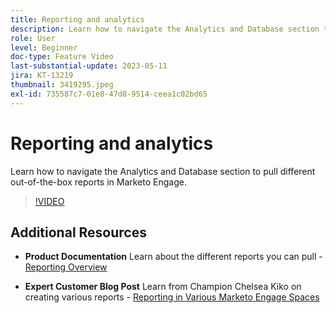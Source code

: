 ```yaml
---
title: Reporting and analytics
description: Learn how to navigate the Analytics and Database section to pull different out-of-the-box reports in Marketo Engage.
role: User
level: Beginner
doc-type: Feature Video
last-substantial-update: 2023-05-11
jira: KT-13219
thumbnail: 3419295.jpeg
exl-id: 735587c7-01e8-47d8-9514-ceea1c02bd65
---
```

# Reporting and analytics

Learn how to navigate the Analytics and Database section to pull different out-of-the-box reports in Marketo Engage.

>[!VIDEO](https://video.tv.adobe.com/v/3419295/?learn=on)

## Additional Resources

*   **Product Documentation**
    Learn about the different reports you can pull - [Reporting Overview](https://experienceleague.adobe.com/docs/marketo/using/product-docs/reporting/reporting-overview.html?lang=en&sdid=M7K4SLTS&mv=email&mv2=instreml)

*   **Expert Customer Blog Post** 
    Learn from Champion Chelsea Kiko on creating various reports - [Reporting in Various Marketo Engage Spaces](https://nation.marketo.com/t5/product-blogs/how-marketo-champion-chelsea-kiko-reports-in-various-marketo/ba-p/242627)
